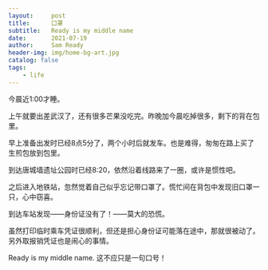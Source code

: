 ```yaml
---
layout:     post
title:      口罩
subtitle:   Ready is my middle name
date:       2021-07-19
author:     Sam Ready
header-img: img/home-bg-art.jpg
catalog: false
tags:
    - life
---
```


今晨近1:00才睡。

上午就要出差武汉了，还有很多芒果没吃完。昨晚加今晨吃掉很多，剩下的背在包里。

早上准备出发时已经8点5分了，两个小时后就发车。也是难得，匆匆在路上买了生煎包放到包里。

到达唐城墙遗址公园时已经8:20，依然沿着线路来了一圈，或许是惯性吧。

之后进入地铁站，忽然觉着自己似乎忘记带口罩了。慌忙间在背包中发现旧口罩一只，心中窃喜。

到达车站发现——身份证没有了！——莫大的恐慌。

虽然打印临时乘车凭证很顺利，但还是担心身份证可能落在途中，那就很被动了。另外取报销凭证也是闹心的事情。

Ready is my middle name. 这不应只是一句口号！
